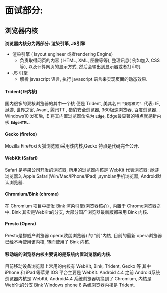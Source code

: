 # 面试部分:
## 浏览器内核 
**浏览器内核分为两部分: 渲染引擎, JS引擎**
- 渲染引擎 ( layout engineer  或者rendering  Engine)
	- 负责取得网页的内容 ( HTML, XML, 图像等等), 整理讯息( 例如加入 CSS 等), 以及计算网页的显示方式, 然后会输出到显示器或者打印机.
- JS 引擎
	- 解析 javascript 语言, 执行 javascript 语言来实现页面的动态效果.

#### Trident( IE内核)
国内很多的双核浏览器的其中一个核 便是 Trident, 美其名曰 `"兼容模式"`.
代表:  IE, 遨游, 世界之窗, Avant,  腾讯TT , 猎豹安全浏览器, 360极速浏览器, 百度浏览器...
Windows10 发布后, IE 将其内置浏览器命名为 **`Edge`**,   Edge最显著的特点就是新内核  **`EdgeHTML`**.

#### Gecko (firefox)

Mozilla FireFox(火狐浏览器)采用该内核,Gecko 特点是代码完全公开.

#### WebKit (Safari)
Safari 是苹果公司开发的浏览器,  所用的浏览器内核是 WebKit
代表浏览器:  遨游浏览器3,  Apple Safari(Win/Mac/IPhone/iPad) ,symbian手机浏览器,  Android默认浏览器.

#### Chromium/Bink (chrome)

在 Chromium 项目中研发 Bink  渲染引擎(浏览器核心) , 内置于 Chrome浏览器之中. 
Bink 其实是WebKit的分支,   大部分国产浏览器最新版都采用 Bink 内核.

#### Presto (Opera)
Presto是挪威产浏览器 opera(欧朋浏览器) 的 "前"内核,  目前的最新 opera浏览器已经不再使用该内核, 转而使用了 Bink 内核.

#### 移动端的浏览器内核主要说的是系统内置浏览器的内核.
目前移动设备浏览器上常用的内核有  WebKit, Bink,  Trident,  Gecko 等
其中 iPhone 和 iPad 等苹果 IOS 平台主要是 WebKit.
Android 4.4 之前 Android系统浏览器内核是  WebKit,   Android4.4 系统浏览器切换到了 Chromium, 内核是 WebKit的分支 Bink
Windows  phone 8  系统浏览器内核是 Trident.
